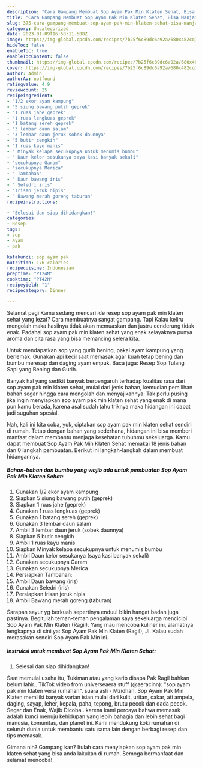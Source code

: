 ```yaml
---
description: "Cara Gampang Membuat Sop Ayam Pak Min Klaten Sehat, Bisa Manjain Lidah"
title: "Cara Gampang Membuat Sop Ayam Pak Min Klaten Sehat, Bisa Manjain Lidah"
slug: 375-cara-gampang-membuat-sop-ayam-pak-min-klaten-sehat-bisa-manjain-lidah
category: Uncategorized
date: 2023-01-09T16:58:11.508Z
image: https://img-global.cpcdn.com/recipes/7b25f6c89dc6a92a/680x482cq70/sop-ayam-pak-min-klaten-sehat-foto-resep-utama.jpg
hideToc: false
enableToc: true
enableTocContent: false
thumbnail: https://img-global.cpcdn.com/recipes/7b25f6c89dc6a92a/680x482cq70/sop-ayam-pak-min-klaten-sehat-foto-resep-utama.jpg
cover: https://img-global.cpcdn.com/recipes/7b25f6c89dc6a92a/680x482cq70/sop-ayam-pak-min-klaten-sehat-foto-resep-utama.jpg
author: Admin
authorAv: notfound
ratingvalue: 4.9
reviewcount: 25
recipeingredient:
- "1/2 ekor ayam kampung"
- "5 siung bawang putih geprek"
- "1 ruas jahe geprek"
- "1 ruas lengkuas geprek"
- "1 batang sereh geprek"
- "3 lembar daun salam"
- "3 lembar daun jeruk sobek daunnya"
- "5 butir cengkih"
- "1 ruas kayu manis"
- " Minyak kelapa secukupnya untuk menumis bumbu"
- " Daun kelor sesukanya saya kasi banyak sekali"
- "secukupnya Garam"
- "secukupnya Merica"
- " Tambahan"
- " Daun bawang iris"
- " Seledri iris"
- "Irisan jeruk nipis"
- " Bawang merah goreng taburan"
recipeinstructions:

- "Selesai dan siap dihidangkan!"
categories:
- Resep
tags:
- sop
- ayam
- pak

katakunci: sop ayam pak 
nutrition: 176 calories
recipecuisine: Indonesian
preptime: "PT24M"
cooktime: "PT42M"
recipeyield: "1"
recipecategory: Dinner

---
```



Selamat pagi Kamu sedang mencari ide resep sop ayam pak min klaten sehat yang lezat? Cara membuatnya sangat gampang. Tapi Kalau keliru mengolah maka hasilnya tidak akan memuaskan dan justru cenderung tidak enak. Padahal sop ayam pak min klaten sehat yang enak selayaknya punya aroma dan cita rasa yang bisa memancing selera kita.


Untuk mendapatkan sop yang gurih bening, pakai ayam kampung yang berlemak. Gunakan api kecil saat memasak agar kuah tetap bening dan bumbu meresap dan daging ayam empuk. Baca juga: Resep Sop Tulang Sapi yang Bening dan Gurih.

Banyak hal yang sedikit banyak berpengaruh terhadap kualitas rasa dari sop ayam pak min klaten sehat, mulai dari jenis bahan, kemudian pemilihan bahan segar hingga cara mengolah dan menyajikannya. Tak perlu pusing jika ingin menyiapkan sop ayam pak min klaten sehat yang enak di mana pun kamu berada, karena asal sudah tahu triknya maka hidangan ini dapat jadi suguhan spesial.


Nah, kali ini kita coba, yuk, ciptakan sop ayam pak min klaten sehat sendiri di rumah. Tetap dengan bahan yang sederhana, hidangan ini bisa memberi manfaat dalam membantu menjaga kesehatan tubuhmu sekeluarga. Kamu dapat membuat Sop Ayam Pak Min Klaten Sehat memakai 18 jenis bahan dan 0 langkah pembuatan. Berikut ini langkah-langkah dalam membuat hidangannya.

<!--inarticleads1-->

##### Bahan-bahan dan bumbu yang wajib ada untuk pembuatan Sop Ayam Pak Min Klaten Sehat:

1. Gunakan 1/2 ekor ayam kampung
1. Siapkan 5 siung bawang putih (geprek)
1. Siapkan 1 ruas jahe (geprek)
1. Gunakan 1 ruas lengkuas (geprek)
1. Gunakan 1 batang sereh (geprek)
1. Gunakan 3 lembar daun salam
1. Ambil 3 lembar daun jeruk (sobek daunnya)
1. Siapkan 5 butir cengkih
1. Ambil 1 ruas kayu manis
1. Siapkan  Minyak kelapa secukupnya untuk menumis bumbu
1. Ambil  Daun kelor sesukanya (saya kasi banyak sekali)
1. Gunakan secukupnya Garam
1. Gunakan secukupnya Merica
1. Persiapkan  Tambahan:
1. Ambil  Daun bawang (iris)
1. Gunakan  Seledri (iris)
1. Persiapkan Irisan jeruk nipis
1. Ambil  Bawang merah goreng (taburan)


Sarapan sayur yg berkuah sepertinya enduul bikin hangat badan juga pastinya. Begitulah teman-teman pengalaman saya sekeluarga mencicipi Sop Ayam Pak Min Klaten (Ragil). Yang mau mencoba kuliner ini, alamatnya lengkapnya di sini ya: Sop Ayam Pak Min Klaten (Ragil), Jl. Kalau sudah merasakan sendiri Sop Ayam Pak Min ini. 

<!--inarticleads2-->

##### Instruksi untuk membuat Sop Ayam Pak Min Klaten Sehat:


1. Selesai dan siap dihidangkan!

Saat memulai usaha itu, Tukiman atau yang karib disapa Pak Ragil bahkan belum lahir.. TikTok video from universeaera stuff (@aeracinn): &#34;sop ayam pak min klaten versi rumahan&#34;. suara asli - Mzidhan. Sop Ayam Pak Min Klaten memiliki banyak varian isian mulai dari kulit, uritan, cakar, ati ampela, daging, sayap, leher, kepala, paha, tepong, brutu pecok dan dada pecok. Segar dan Enak, Wajib Dicoba.. karena kami percaya bahwa memasak adalah kunci menuju kehidupan yang lebih bahagia dan lebih sehat bagi manusia, komunitas, dan planet ini. Kami mendukung koki rumahan di seluruh dunia untuk membantu satu sama lain dengan berbagi resep dan tips memasak. 

Gimana nih? Gampang kan? Itulah cara menyiapkan sop ayam pak min klaten sehat yang bisa anda lakukan di rumah. Semoga bermanfaat dan selamat mencoba!
